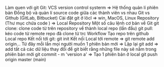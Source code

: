 Làm quen với git 
Git: VCS version control systerm => Hệ thống quản lí phiên bản Đồng bộ và quản lí source code giữa các thành viên vs nhau 
 Git vs Github (GitLab, Bitbucket)
 Cài đặt git ở lôcl => win, MacOS, Linux
 Repository (Thư mục chứa code ) => Local Repository
 Một số câu lệnh cơ bản về Git 
 git clone: clone code từ trên repository về thành local repo (lần đầu)
 git pull: kéo code từ remote repo đã clone từ trc 
 Workflow
 Tạo repo trên github
 Local repo 
 Kết nối tới git: git init
 Kết nối Local tới remote => git remote add origin...
 Từ đây mỗi lần mọi người muốn 1 phiên bản mới  => Lập lại
 git add => add tất cả các dữ liệu thay đổi để git biết rằng những file này sẽ nằm trong phiên bản mới 
 git commit - m 'version a' => Tạo 1 phiên bản ở local 
 git push origin master (main)